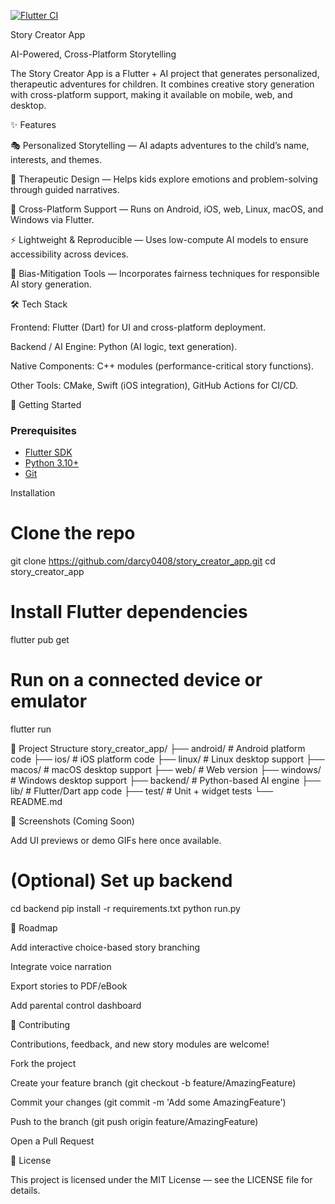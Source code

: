 [![Flutter CI](https://github.com/darcy0408/story_creator_app/actions/workflows/flutter.yml/badge.svg?branch=master)](https://github.com/darcy0408/story_creator_app/actions/workflows/flutter.yml)

Story Creator App

AI-Powered, Cross-Platform Storytelling

The Story Creator App is a Flutter + AI project that generates personalized, therapeutic adventures for children.
It combines creative story generation with cross-platform support, making it available on mobile, web, and desktop.

✨ Features

🎭 Personalized Storytelling — AI adapts adventures to the child’s name, interests, and themes.

🧠 Therapeutic Design — Helps kids explore emotions and problem-solving through guided narratives.

📱 Cross-Platform Support — Runs on Android, iOS, web, Linux, macOS, and Windows via Flutter.

⚡ Lightweight & Reproducible — Uses low-compute AI models to ensure accessibility across devices.

🔐 Bias-Mitigation Tools — Incorporates fairness techniques for responsible AI story generation.

🛠 Tech Stack

Frontend: Flutter (Dart) for UI and cross-platform deployment.

Backend / AI Engine: Python (AI logic, text generation).

Native Components: C++ modules (performance-critical story functions).

Other Tools: CMake, Swift (iOS integration), GitHub Actions for CI/CD.

🚀 Getting Started
### Prerequisites
- [Flutter SDK](https://docs.flutter.dev/get-started/install)  
- [Python 3.10+](https://www.python.org/downloads/)  
- [Git](https://git-scm.com/downloads)  

Installation
# Clone the repo
git clone https://github.com/darcy0408/story_creator_app.git
cd story_creator_app

# Install Flutter dependencies
flutter pub get

# Run on a connected device or emulator
flutter run


📂 Project Structure
story_creator_app/
├── android/      # Android platform code
├── ios/          # iOS platform code
├── linux/        # Linux desktop support
├── macos/        # macOS desktop support
├── web/          # Web version
├── windows/      # Windows desktop support
├── backend/      # Python-based AI engine
├── lib/          # Flutter/Dart app code
├── test/         # Unit + widget tests
└── README.md

📸 Screenshots (Coming Soon)

Add UI previews or demo GIFs here once available.

# (Optional) Set up backend
cd backend
pip install -r requirements.txt
python run.py


🧭 Roadmap

 Add interactive choice-based story branching

 Integrate voice narration

 Export stories to PDF/eBook

 Add parental control dashboard

🤝 Contributing

Contributions, feedback, and new story modules are welcome!

Fork the project

Create your feature branch (git checkout -b feature/AmazingFeature)

Commit your changes (git commit -m 'Add some AmazingFeature')

Push to the branch (git push origin feature/AmazingFeature)

Open a Pull Request

📜 License

This project is licensed under the MIT License — see the LICENSE file for details.
